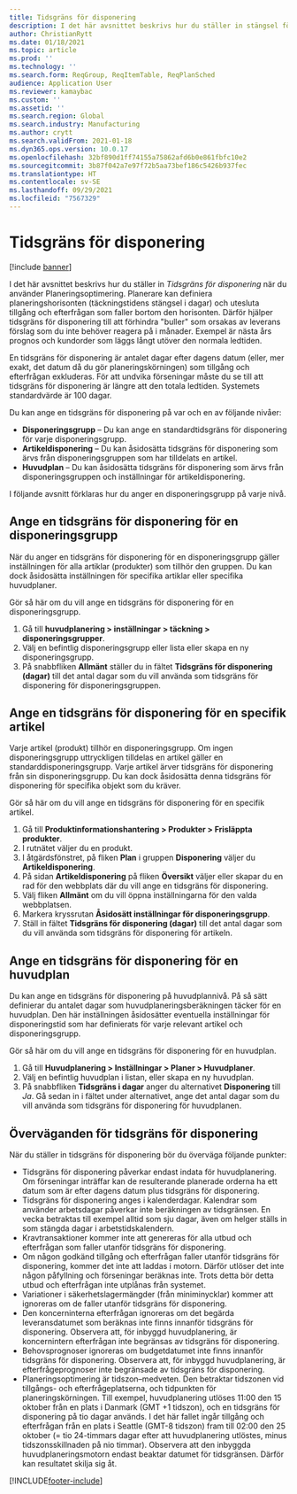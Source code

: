 ```yaml
---
title: Tidsgräns för disponering
description: I det här avsnittet beskrivs hur du ställer in stängsel för täckningstid när du använder Planeringsoptimering. En tidsgräns för disponering indikerar din planering horisont och gräns.
author: ChristianRytt
ms.date: 01/18/2021
ms.topic: article
ms.prod: ''
ms.technology: ''
ms.search.form: ReqGroup, ReqItemTable, ReqPlanSched
audience: Application User
ms.reviewer: kamaybac
ms.custom: ''
ms.assetid: ''
ms.search.region: Global
ms.search.industry: Manufacturing
ms.author: crytt
ms.search.validFrom: 2021-01-18
ms.dyn365.ops.version: 10.0.17
ms.openlocfilehash: 32bf890d1ff74155a75862afd6b0e861fbfc10e2
ms.sourcegitcommit: 3b87f042a7e97f72b5aa73bef186c5426b937fec
ms.translationtype: HT
ms.contentlocale: sv-SE
ms.lasthandoff: 09/29/2021
ms.locfileid: "7567329"
---
```

# <a name="coverage-time-fences"></a>Tidsgräns för disponering

[!include [banner](../../includes/banner.md)]

I det här avsnittet beskrivs hur du ställer in *Tidsgräns för disponering* när du använder Planeringsoptimering. Planerare kan definiera planeringshorisonten (täckningstidens stängsel i dagar) och utesluta tillgång och efterfrågan som faller bortom den horisonten. Därför hjälper tidsgräns för disponering till att förhindra "buller" som orsakas av leverans förslag som du inte behöver reagera på i månader. Exempel är nästa års prognos och kundorder som läggs långt utöver den normala ledtiden.

En tidsgräns för disponering är antalet dagar efter dagens datum (eller, mer exakt, det datum då du gör planeringskörningen) som tillgång och efterfrågan exkluderas. För att undvika förseningar måste du se till att tidsgräns för disponering är längre att den totala ledtiden. Systemets standardvärde är 100 dagar.

Du kan ange en tidsgräns för disponering på var och en av följande nivåer:

- **Disponeringsgrupp** – Du kan ange en standardtidsgräns för disponering för varje disponeringsgrupp.
- **Artikeldisponering** – Du kan åsidosätta tidsgräns för disponering som ärvs från disponeringsgruppen som har tilldelats en artikel.
- **Huvudplan** – Du kan åsidosätta tidsgräns för disponering som ärvs från disponeringsgruppen och inställningar för artikeldisponering.

I följande avsnitt förklaras hur du anger en disponeringsgrupp på varje nivå.

## <a name="set-a-coverage-time-fence-for-a-coverage-group"></a>Ange en tidsgräns för disponering för en disponeringsgrupp

När du anger en tidsgräns för disponering för en disponeringsgrupp gäller inställningen för alla artiklar (produkter) som tillhör den gruppen. Du kan dock åsidosätta inställningen för specifika artiklar eller specifika huvudplaner.

Gör så här om du vill ange en tidsgräns för disponering för en disponeringsgrupp.

1. Gå till **huvudplanering \> inställningar \> täckning \> disponeringsgrupper**.
1. Välj en befintlig disponeringsgrupp eller lista eller skapa en ny disponeringsgrupp.
1. På snabbfliken **Allmänt** ställer du in fältet **Tidsgräns för disponering (dagar)** till det antal dagar som du vill använda som tidsgräns för disponering för disponeringsgruppen.

## <a name="set-a-coverage-time-fence-for-a-specific-item"></a>Ange en tidsgräns för disponering för en specifik artikel

Varje artikel (produkt) tillhör en disponeringsgrupp. Om ingen disponeringsgrupp uttryckligen tilldelas en artikel gäller en standarddisponeringsgrupp. Varje artikel ärver tidsgräns för disponering från sin disponeringsgrupp. Du kan dock åsidosätta denna tidsgräns för disponering för specifika objekt som du kräver.

Gör så här om du vill ange en tidsgräns för disponering för en specifik artikel.

1. Gå till **Produktinformationshantering \> Produkter \> Frisläppta produkter**.
1. I rutnätet väljer du en produkt.
1. I åtgärdsfönstret, på fliken **Plan** i gruppen **Disponering** väljer du **Artikeldisponering**.
1. På sidan **Artikeldisponering** på fliken **Översikt** väljer eller skapar du en rad för den webbplats där du vill ange en tidsgräns för disponering.
1. Välj fliken **Allmänt** om du vill öppna inställningarna för den valda webbplatsen.
1. Markera kryssrutan **Åsidosätt inställningar för disponeringsgrupp**.
1. Ställ in fältet **Tidsgräns för disponering (dagar)** till det antal dagar som du vill använda som tidsgräns för disponering för artikeln.

## <a name="set-a-coverage-time-fence-for-a-specific-master-plan"></a>Ange en tidsgräns för disponering för en huvudplan

Du kan ange en tidsgräns för disponering på huvudplannivå. På så sätt definierar du antalet dagar som huvudplaneringsberäkningen täcker för en huvudplan. Den här inställningen åsidosätter eventuella inställningar för disponeringstid som har definierats för varje relevant artikel och disponeringsgrupp.

Gör så här om du vill ange en tidsgräns för disponering för en huvudplan.

1. Gå till **Huvudplanering \> Inställningar \> Planer \> Huvudplaner**.
1. Välj en befintlig huvudplan i listan, eller skapa en ny huvudplan.
1. På snabbfliken **Tidsgräns i dagar** anger du alternativet **Disponering** till *Ja*. Gå sedan in i fältet under alternativet, ange det antal dagar som du vill använda som tidsgräns för disponering för huvudplanen.

## <a name="considerations-for-coverage-time-fences"></a>Överväganden för tidsgräns för disponering

När du ställer in tidsgräns för disponering bör du överväga följande punkter:

- Tidsgräns för disponering påverkar endast indata för huvudplanering. Om förseningar inträffar kan de resulterande planerade orderna ha ett datum som är efter dagens datum plus tidsgräns för disponering.
- Tidsgräns för disponering anges i kalenderdagar. Kalendrar som använder arbetsdagar påverkar inte beräkningen av tidsgränsen. En vecka betraktas till exempel alltid som sju dagar, även om helger ställs in som stängda dagar i arbetstidskalendern.
- Kravtransaktioner kommer inte att genereras för alla utbud och efterfrågan som faller utanför tidsgräns för disponering.
- Om någon godkänd tillgång och efterfrågan faller utanför tidsgräns för disponering, kommer det inte att laddas i motorn. Därför utlöser det inte någon påfyllning och förseningar beräknas inte. Trots detta bör detta utbud och efterfrågan inte utplånas från systemet.
- Variationer i säkerhetslagermängder (från miniminycklar) kommer att ignoreras om de faller utanför tidsgräns för disponering.
- Den koncerninterna efterfrågan ignoreras om det begärda leveransdatumet som beräknas inte finns innanför tidsgräns för disponering. Observera att, för inbyggd huvudplanering, är koncernintern efterfrågan inte begränsas av tidsgräns för disponering.
- Behovsprognoser ignoreras om budgetdatumet inte finns innanför tidsgräns för disponering. Observera att, för inbyggd huvudplanering, är efterfrågeprognoser inte begränsade av tidsgräns för disponering.
- Planeringsoptimering är tidszon–medveten. Den betraktar tidszonen vid tillgångs- och efterfrågeplatserna, och tidpunkten för planeringskörningen. Till exempel, huvudplanering utlöses 11:00 den 15 oktober från en plats i Danmark (GMT +1 tidszon), och en tidsgräns för disponering på tio dagar används. I det här fallet ingår tillgång och efterfrågan från en plats i Seattle (GMT-8 tidszon) fram till 02:00 den 25 oktober (= tio 24-timmars dagar efter att huvudplanering utlöstes, minus tidszonsskillnaden på nio timmar). Observera att den inbyggda huvudplaneringsmotorn endast beaktar datumet för tidsgränsen. Därför kan resultatet skilja sig åt.


[!INCLUDE[footer-include](../../../includes/footer-banner.md)]